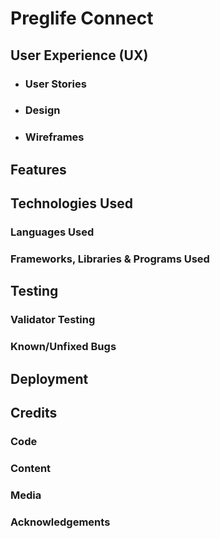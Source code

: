 # Preglife Connect



## User Experience (UX)
- ### User Stories
- ### Design
- ### Wireframes

## Features

## Technologies Used
### Languages Used
### Frameworks, Libraries & Programs Used

## Testing
### Validator Testing
### Known/Unfixed Bugs

## Deployment

## Credits
### Code
### Content
### Media
### Acknowledgements